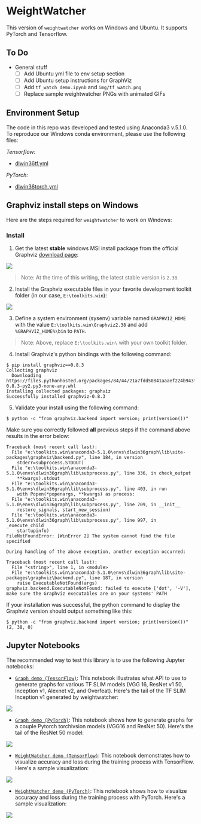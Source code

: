 # WeightWatcher
This version of `weightwatcher` works on Windows and Ubuntu. It supports PyTorch and Tensorflow.

## To Do

- General stuff
	- [ ] Add Ubuntu yml file to env setup section
	- [ ] Add Ubuntu setup instructions for GraphViz
	- [ ] Add `tf_watch_demo.ipynb` and `img/tf_watch.png`
	- [ ] Replace sample weightwatcher PNGs with animated GIFs
  
## Environment Setup

The code in this repo was developed and tested using Anaconda3 v.5.1.0. To reproduce our Windows conda environment, please use the following files:

*Tensorflow:*
- [dlwin36tf.yml](setup/dlwin36tf170.yml) 

*PyTorch:*
- [dlwin36torch.yml](setup/dlwin36torch.yml)

## Graphviz install steps on Windows

Here are the steps required for `weightwatcher` to work on Windows:

### Install 

1. Get the latest **stable** windows MSI install package from the official Graphviz [download page](https://graphviz.gitlab.io/_pages/Download/Download_windows.html):

![](img/graphviz-win-dwnld.png)

> Note: At the time of this writing, the latest stable version is `2.38`.

2. Install the Graphviz executable files in your favorite development toolkit folder (in our case, `E:\toolkits.win`):

![](img/graphviz-win-setup.png)

3. Define a system environment (sysenv) variable named `GRAPHVIZ_HOME` with the value `E:\toolkits.win\Graphviz2.38` and add `%GRAPHVIZ_HOME%\bin` to `PATH`.

> Note: Above, replace `E:\toolkits.win\` with your own toolkit folder.

4. Install Graphviz's python bindings with the following command:

```
$ pip install graphviz==0.8.3
Collecting graphviz
  Downloading https://files.pythonhosted.org/packages/84/44/21a7fdd50841aaaef224b943f7d10df87e476e181bb926ccf859bcb53d48/graphviz-0.8.3-py2.py3-none-any.whl
Installing collected packages: graphviz
Successfully installed graphviz-0.8.3
```

5. Validate your install using the following command:

```
$ python -c "from graphviz.backend import version; print(version())"
```

Make sure you correctly followed **all** previous steps if the command above results in the error below:

```
Traceback (most recent call last):
  File "e:\toolkits.win\anaconda3-5.1.0\envs\dlwin36graph\lib\site-packages\graphviz\backend.py", line 184, in version
    stderr=subprocess.STDOUT)
  File "e:\toolkits.win\anaconda3-5.1.0\envs\dlwin36graph\lib\subprocess.py", line 336, in check_output
    **kwargs).stdout
  File "e:\toolkits.win\anaconda3-5.1.0\envs\dlwin36graph\lib\subprocess.py", line 403, in run
    with Popen(*popenargs, **kwargs) as process:
  File "e:\toolkits.win\anaconda3-5.1.0\envs\dlwin36graph\lib\subprocess.py", line 709, in __init__
    restore_signals, start_new_session)
  File "e:\toolkits.win\anaconda3-5.1.0\envs\dlwin36graph\lib\subprocess.py", line 997, in _execute_child
    startupinfo)
FileNotFoundError: [WinError 2] The system cannot find the file specified

During handling of the above exception, another exception occurred:

Traceback (most recent call last):
  File "<string>", line 1, in <module>
  File "e:\toolkits.win\anaconda3-5.1.0\envs\dlwin36graph\lib\site-packages\graphviz\backend.py", line 187, in version
    raise ExecutableNotFound(args)
graphviz.backend.ExecutableNotFound: failed to execute ['dot', '-V'], make sure the Graphviz executables are on your systems' PATH
```

If your installation was successful, the python command to display the Graphviz version should output something like this:

```
$ python -c "from graphviz.backend import version; print(version())"
(2, 38, 0)
```

## Jupyter Notebooks

The recommended way to test this library is to use the following Jupyter notebooks:

- [`Graph demo (TensorFlow)`](tf_graph_demo.ipynb): This notebook illustrates what API to use to generate graphs for various TF SLIM models (VGG 16, ResNet v1 50, Inception v1, Alexnet v2, and Overfeat). Here's the tail of the TF SLIM Inception v1 generated by weightwatcher:

![](img/inception_v1_tail.png)

- [`Graph demo (PyTorch)`](pytorch_graph_demo.ipynb): This notebook shows how to generate graphs for a couple Pytorch torchivsion models (VGG16 and ResNet 50). Here's the tail of the ResNet 50 model:

![](img/resnet_50_tail.png)

- [`WeightWatcher demo (TensorFlow)`](tf_watch_demo.ipynb): This notebook demonstrates how to visualize accuracy and loss during the training process with TensorFlow. Here's a sample visualization:

![](img/tf_watch.png)

- [`WeightWatcher demo (PyTorch)`](pytorch_watch_demo.ipynb): This notebook shows how to visualize accuracy and loss during the training process with PyTorch. Here's a sample visualization:

![](img/pytorch_watch.png)
